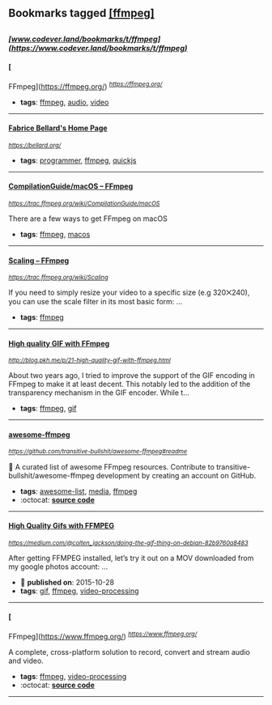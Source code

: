 ## Bookmarks tagged [[ffmpeg]](https://www.codever.land/search?q=[ffmpeg])

_<sup><sup>[www.codever.land/bookmarks/t/ffmpeg](https://www.codever.land/bookmarks/t/ffmpeg)</sup></sup>_
---
#### [
FFmpeg](https://ffmpeg.org/)
_<sup>https://ffmpeg.org/</sup>_

* **tags**: [ffmpeg](../tagged/ffmpeg.md), [audio](../tagged/audio.md), [video](../tagged/video.md)
---
#### [Fabrice Bellard's Home Page](https://bellard.org/)
_<sup>https://bellard.org/</sup>_

* **tags**: [programmer](../tagged/programmer.md), [ffmpeg](../tagged/ffmpeg.md), [quickjs](../tagged/quickjs.md)
---
#### [CompilationGuide/macOS – FFmpeg](https://trac.ffmpeg.org/wiki/CompilationGuide/macOS)
_<sup>https://trac.ffmpeg.org/wiki/CompilationGuide/macOS</sup>_

There are a few ways to get FFmpeg on macOS
* **tags**: [ffmpeg](../tagged/ffmpeg.md), [macos](../tagged/macos.md)
---
#### [Scaling – FFmpeg    ](https://trac.ffmpeg.org/wiki/Scaling)
_<sup>https://trac.ffmpeg.org/wiki/Scaling</sup>_

If you need to simply resize your video to a specific size (e.g 320⨉240), you can use the scale filter in its most basic form:
...
* **tags**: [ffmpeg](../tagged/ffmpeg.md)
---
#### [High quality GIF with FFmpeg](http://blog.pkh.me/p/21-high-quality-gif-with-ffmpeg.html)
_<sup>http://blog.pkh.me/p/21-high-quality-gif-with-ffmpeg.html</sup>_

About two years ago, I tried to improve the support of the GIF encoding in FFmpeg to make it at least decent. This notably led to the addition of the transparency mechanism in the GIF encoder. While t...
* **tags**: [ffmpeg](../tagged/ffmpeg.md), [gif](../tagged/gif.md)
---
#### [awesome-ffmpeg](https://github.com/transitive-bullshit/awesome-ffmpeg#readme)
_<sup>https://github.com/transitive-bullshit/awesome-ffmpeg#readme</sup>_

👻 A curated list of awesome FFmpeg resources. Contribute to transitive-bullshit/awesome-ffmpeg development by creating an account on GitHub.
* **tags**: [awesome-list](../tagged/awesome-list.md), [media](../tagged/media.md), [ffmpeg](../tagged/ffmpeg.md)
* :octocat: **[source code](https://github.com/transitive-bullshit/awesome-ffmpeg#readme)**
---
#### [High Quality Gifs with FFMPEG ](https://medium.com/@colten_jackson/doing-the-gif-thing-on-debian-82b9760a8483)
_<sup>https://medium.com/@colten_jackson/doing-the-gif-thing-on-debian-82b9760a8483</sup>_

After getting FFMPEG installed, let’s try it out on a MOV downloaded from my google photos account:
...
* :calendar: **published on**: 2015-10-28
* **tags**: [gif](../tagged/gif.md), [ffmpeg](../tagged/ffmpeg.md), [video-processing](../tagged/video-processing.md)
---
#### [
FFmpeg](https://www.ffmpeg.org/)
_<sup>https://www.ffmpeg.org/</sup>_

A complete, cross-platform solution to record, convert and stream audio and video.

* **tags**: [ffmpeg](../tagged/ffmpeg.md), [video-processing](../tagged/video-processing.md)
* :octocat: **[source code](https://www.ffmpeg.org/download.html#get-sources)**
---
